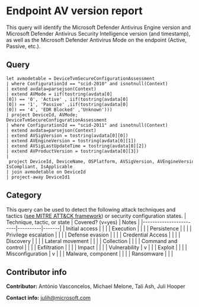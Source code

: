 # Endpoint AV version report
This query will identify the Microsoft Defender Antivirus Engine version and Microsoft Defender Antivirus Security Intelligence version (and timestamp), as well as the Microsoft Defender Antivirus Mode on the endpoint (Active, Passive, etc.).

## Query
```
let avmodetable = DeviceTvmSecureConfigurationAssessment
| where ConfigurationId == "scid-2010" and isnotnull(Context)
| extend avdata=parsejson(Context)
| extend AVMode = iif(tostring(avdata[0][0]) == '0', 'Active' , iif(tostring(avdata[0][0]) == '1', 'Passive' ,iif(tostring(avdata[0][0]) == '4', 'EDR Blocked' ,'Unknown')))
| project DeviceId, AVMode;
DeviceTvmSecureConfigurationAssessment
| where ConfigurationId == "scid-2011" and isnotnull(Context)
| extend avdata=parsejson(Context)
| extend AVSigVersion = tostring(avdata[0][0])
| extend AVEngineVersion = tostring(avdata[0][1])
| extend AVSigLastUpdateTime = tostring(avdata[0][2])
| extend AVProductVersion = tostring(avdata[0][3])
| project DeviceId, DeviceName, OSPlatform, AVSigVersion, AVEngineVersion, AVSigLastUpdateTime, AVProductVersion, IsCompliant, IsApplicable
| join avmodetable on DeviceId
| project-away DeviceId1

```
## Category
This query can be used to detect the following attack techniques and tactics ([see MITRE ATT&CK framework](https://attack.mitre.org/)) or security configuration states.
| Technique, tactic, or state | Covered? (v=yes) | Notes |
|------------------------|----------|-------|
| Initial access |  |  |
| Execution |  |  |
| Persistence |  |  | 
| Privilege escalation |  |  |
| Defense evasion |  |  | 
| Credential Access |  |  | 
| Discovery |  |  | 
| Lateral movement |  |  | 
| Collection |  |  | 
| Command and control |  |  | 
| Exfiltration |  |  | 
| Impact |  |  |
| Vulnerability | v |  |
| Exploit |  |  |
| Misconfiguration | v |  |
| Malware, component |  |  |
| Ransomware |  |  |


## Contributor info
**Contributor:**  António Vasconcelos, Michael Melone, Tali Ash, Juli Hooper

**Contact info:**  julih@microsoft.com 

